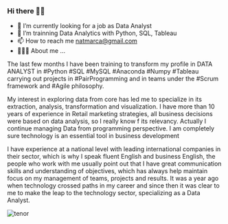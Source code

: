 ### Hi there 👋🏻
- 🔎 I’m currently looking for a job as Data Analyst
- 🌱 I’m trainning Data Analytics with Python, SQL, Tableau
- 📫 How to reach me natmarca@gmail.com
- 👩🏻‍💻 About me ...

The last few months I have been training to transform my profile in DATA ANALYST in #Python #SQL #MySQL #Anaconda #Numpy #Tableau carrying out projects in #PairProgramming and in teams under the #Scrum framework and #Agile philosophy.

My interest in exploring data from core has led me to specialize in its extraction, analysis, transformation and visualization. I have more than 10 years of experience in Retail marketing strategies, all business decisions were based on data analysis, so I really know f its relevancy. Actually I continue managing Data from programming perspective. I am completely sure technology is an essential tool in business development

I have experience at a national level with leading international companies in their sector, which is why I speak fluent English and business English, the people who work with me usually point out that I have great communication skills and understanding of objectives, which has always help maintain focus on my management of teams, projects and results. It was a year ago when technology crossed paths in my career and since then it was clear to me to make the leap to the technology sector, specializing as a Data Analyst.


![tenor](https://user-images.githubusercontent.com/108061043/198154876-ec84dab6-30b6-4d5a-98ef-b457533e27f1.gif)

